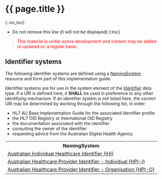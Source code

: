 # {{ page.title }}
{:.no_toc}
<!-- TOC  the css styling for this is \pages\assets\css\project.css under 'markdown-toc'-->
* Do not remove this line (it will not be displayed)
{:toc}

> <p style="color:#ff0000;">This material is under active development and content may be added or updated on a regular basis.</p>

## Identifier systems

The following identifier systems are defined using a [NamingSystem](http://hl7.org/fhir/R4/namingsystem.html) resource and form part of this implementation guide.

Identifier systems are for use in the system element of the [Identifier](http://hl7.org/fhir/R4/datatypes.html#Identifier) data type. If a URI is defined here, it **SHALL** be used in preference to any other identifying mechanism. If an identifier system is not listed here, the correct URI may be determined by working through the following list, in order:
* HL7 AU Base Implementation Guide for the associated Identifier profile
* the HL7 OID Registry or International OID Registry
* the documentation associated with the identifier
* consulting the owner of the identifier
* requesting advice from the Australian Digital Health Agency

<table class="list" width="100%">
    <tr>
        <th>NamingSystem</th>
    </tr>
    <tr>
        <td><a href="NamingSystem-ihi.html">Australian Individual Healthcare Identifier (IHI)</a></td>
    </tr>
    <tr>
        <td><a href="NamingSystem-hpi-i.html">Australian Healthcare Provider Identifier - Individual (HPI-I)</a></td>
    </tr>
    <tr>
        <td><a href="NamingSystem-hpi-o.html">Australian Healthcare Provider Identifier - Organisation (HPI-O)</a></td>
    </tr>
 </table>